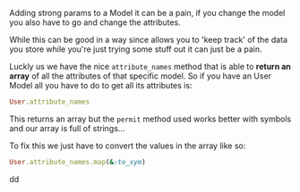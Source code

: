 Adding strong params to a Model it can be a pain, if you change the model you also have to go and change the attributes.

While this can be good in a way since allows you to 'keep track' of the data you store while you're just trying some stuff out it can just be a pain. 

Luckly us we have the nice `attribute_names` method that is able to **return an array** of all the attributes of that specific model. So if you have an User Model all you have to do to get all its attributes is:
```ruby
User.attribute_names
```

This returns an array but the `permit` method used works better with symbols and our array is full of strings...

To fix this we just have to convert the values in the array like so:
```ruby
User.attribute_names.map(&:to_sym)
```

dd